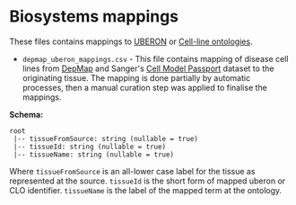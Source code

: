 # Biosystems mappings

These files contains mappings to [UBERON](https://www.ebi.ac.uk/ols4/ontologies/uberon) or [Cell-line ontologies](https://www.ebi.ac.uk/ols4/ontologies/clo). 

- `depmap_uberon_mappings.csv` - This file contains mapping of disease cell lines from [DepMap](https://depmap.org/portal/) and Sanger's [Cell Model Passport](https://cellmodelpassports.sanger.ac.uk/) dataset to the originating tissue. The mapping is done partially by automatic processes, then a manual curation step was applied to finalise the mappings.

**Schema:**

```
root
 |-- tissueFromSource: string (nullable = true)
 |-- tissueId: string (nullable = true)
 |-- tissueName: string (nullable = true)
```

Where `tissueFromSource` is an all-lower case label for the tissue as represented at the source. `tissueId` is the short form of mapped uberon or CLO identifier. `tissueName` is the label of the mapped term at the ontology.